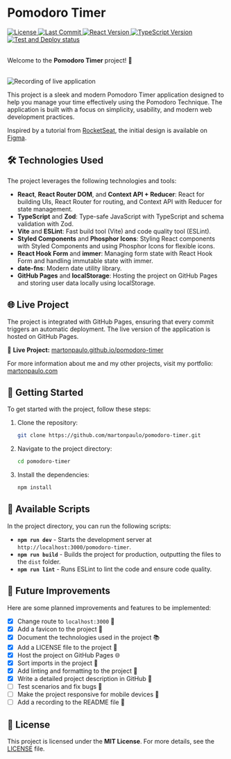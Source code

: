 # Pomodoro Timer

<div>
  <a href="https://github.com/martonpaulo/pomodoro-timer/blob/main/LICENSE">
    <img
      src="https://img.shields.io/github/license/martonpaulo/pomodoro-timer"
      alt="License"
    />
  </a>

  <a href="https://github.com/martonpaulo/pomodoro-timer/commits/main/">
    <img
      src="https://img.shields.io/github/last-commit/martonpaulo/pomodoro-timer"
      alt="Last Commit"
    />
  </a>

  <a href="https://github.com/martonpaulo/pomodoro-timer/blob/main/package.json">
    <img
      src="https://img.shields.io/github/package-json/dependency-version/martonpaulo/pomodoro-timer/react"
      alt="React Version"
    />
  </a>

  <a href="https://github.com/search?q=repo%3Amartonpaulo%2Fpomodoro-timer++language%3ATypeScript">
    <img
      src="https://img.shields.io/github/package-json/dependency-version/martonpaulo/pomodoro-timer/dev/typescript"
      alt="TypeScript Version"
    />
  </a>
</div>

<div>
  <a href="https://github.com/martonpaulo/pomodoro-timer/actions/workflows/deploy.yml">
    <img
      src="https://github.com/martonpaulo/pomodoro-timer/actions/workflows/deploy.yml/badge.svg"
      alt="Test and Deploy status"
    />
  </a>
</div>

<br />

Welcome to the **Pomodoro Timer** project! 🚀

<br />

<img alt="Recording of live application" src="public/recording.gif" />

<br />

This project is a sleek and modern Pomodoro Timer application designed to help you manage your time effectively using the Pomodoro Technique. The application is built with a focus on simplicity, usability, and modern web development practices.

Inspired by a tutorial from [RocketSeat](https://www.rocketseat.com.br/), the initial design is available on [Figma](https://www.figma.com/design/4tCa5znwYHpmT0bYGQp8u1/Pomodoro-Timer).

## 🛠️ Technologies Used

The project leverages the following technologies and tools:

- **React**, **React Router DOM**, and **Context API + Reducer**: React for building UIs, React Router for routing, and Context API with Reducer for state management.
- **TypeScript** and **Zod**: Type-safe JavaScript with TypeScript and schema validation with Zod.
- **Vite** and **ESLint**: Fast build tool (Vite) and code quality tool (ESLint).
- **Styled Components** and **Phosphor Icons**: Styling React components with Styled Components and using Phosphor Icons for flexible icons.
- **React Hook Form** and **immer**: Managing form state with React Hook Form and handling immutable state with immer.
- **date-fns**: Modern date utility library.
- **GitHub Pages** and **localStorage**: Hosting the project on GitHub Pages and storing user data locally using localStorage.

## 🌐 Live Project

The project is integrated with GitHub Pages, ensuring that every commit triggers an automatic deployment. The live version of the application is hosted on GitHub Pages.

🔗 **Live Project:** [martonpaulo.github.io/pomodoro-timer](https://martonpaulo.github.io/pomodoro-timer)

For more information about me and my other projects, visit my portfolio: [martonpaulo.com](https://martonpaulo.com)

## 🚀 Getting Started

To get started with the project, follow these steps:

1. Clone the repository:
   ```bash
   git clone https://github.com/martonpaulo/pomodoro-timer.git
   ```
2. Navigate to the project directory:
   ```bash
   cd pomodoro-timer
   ```
3. Install the dependencies:
   ```bash
   npm install
   ```

## 📜 Available Scripts

In the project directory, you can run the following scripts:

- **`npm run dev`** - Starts the development server at `http://localhost:3000/pomodoro-timer`.
- **`npm run build`** - Builds the project for production, outputting the files to the `dist` folder.
- **`npm run lint`** - Runs ESLint to lint the code and ensure code quality.

## 🔧 Future Improvements

Here are some planned improvements and features to be implemented:

- [x] Change route to `localhost:3000` 🚦
- [x] Add a favicon to the project 🌟
- [x] Document the technologies used in the project 📚
- [x] Add a LICENSE file to the project 📜
- [x] Host the project on GitHub Pages 🌐
- [x] Sort imports in the project 🧩
- [x] Add linting and formatting to the project 🧹
- [x] Write a detailed project description in GitHub 📝
- [ ] Test scenarios and fix bugs 🐛
- [ ] Make the project responsive for mobile devices 📱
- [ ] Add a recording to the README file 📸

## 📄 License

This project is licensed under the **MIT License**. For more details, see the [LICENSE](LICENSE) file.
